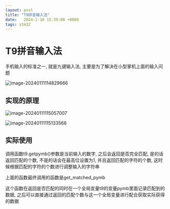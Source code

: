 ```yaml
---
layout: post
title: "T9拼音输入法" 
date:   2024-1-10 15:39:08 +0800
tags: stm32
---
```


# T9拼音输入法

手机输入的标准之一, 就是九键输入法, 主要是为了解决在小型掌机上面的输入问题

![image-20240111114829666](https://picture-01-1316374204.cos.ap-beijing.myqcloud.com/image/202401111148224.png)

## 实现的原理

![image-20240111115057007](https://picture-01-1316374204.cos.ap-beijing.myqcloud.com/image/202401111150066.png)

![image-20240111115133566](https://picture-01-1316374204.cos.ap-beijing.myqcloud.com/image/202401111151596.png)

## 实际使用

调用函数t9.getpymb()参数是当前输入的数字, 之后会返回是否完全匹配, 是的话返回匹配的个数, 不是的话会在最高位设置为1, 并且返回匹配的字符的个数, 这时候根据匹配的字符的个数进行调整输入的字符串

上面的函数最终调用的函数是get_matched_pymb

这个函数在返回是否匹配的同时在一个全局变量t9的变量pymb里面记录匹配到的数据, 之后可以直接通过返回的匹配个数与这一个全局变量进行配合获取实际获得的数据























